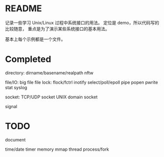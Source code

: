 README
========

记录一些学习 Unix/Linux 过程中系统接口的用法。
定位是 demo，所以代码写的比较随意，
重点是为了演示某些系统接口的基本用法。

基本上每个示例都是一个文件。


Completed
==========

directory:
dirname/basename/realpath
nftw

file/IO:
big file
file lock: flock/fctrl
inotify
select/poll/epoll
pipe
popen
pwrite
stat
syslog

socket:
TCP/UDP socket
UNIX domain socket

signal


TODO
=======

document

time/date
timer
memory
mmap
thread
process/fork
